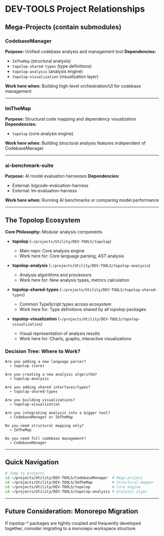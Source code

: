# DEV-TOOLS Project Relationships

## Mega-Projects (contain submodules)

### CodebaseManager
**Purpose:** Unified codebase analysis and management tool
**Dependencies:**
- `ImTheMap` (structural analysis)
- `topolop-shared-types` (type definitions)
- `topolop-analysis` (analysis engine)
- `topolop-visualization` (visualization layer)

**Work here when:** Building high-level orchestration/UI for codebase management

---

### ImTheMap
**Purpose:** Structural code mapping and dependency visualization
**Dependencies:**
- `topolop` (core analysis engine)

**Work here when:** Building structural analysis features independent of CodebaseManager

---

### ai-benchmark-suite
**Purpose:** AI model evaluation harnesses
**Dependencies:**
- External: bigcode-evaluation-harness
- External: lm-evaluation-harness

**Work here when:** Running AI benchmarks or comparing model performance

---

## The Topolop Ecosystem

**Core Philosophy:** Modular analysis components

- **topolop** (`~/projects/Utility/DEV-TOOLS/topolop`)
  - Main repo: Core analysis engine
  - Work here for: Core language parsing, AST analysis

- **topolop-analysis** (`~/projects/Utility/DEV-TOOLS/topolop-analysis`)
  - Analysis algorithms and processors
  - Work here for: New analysis types, metrics calculation

- **topolop-shared-types** (`~/projects/Utility/DEV-TOOLS/topolop-shared-types`)
  - Common TypeScript types across ecosystem
  - Work here for: Type definitions shared by all topolop packages

- **topolop-visualization** (`~/projects/Utility/DEV-TOOLS/topolop-visualization`)
  - Visual representation of analysis results
  - Work here for: Charts, graphs, interactive visualizations

### Decision Tree: Where to Work?

```
Are you adding a new language parser?
  → topolop (core)

Are you creating a new analysis algorithm?
  → topolop-analysis

Are you adding shared interfaces/types?
  → topolop-shared-types

Are you building visualizations?
  → topolop-visualization

Are you integrating analysis into a bigger tool?
  → CodebaseManager or ImTheMap

Do you need structural mapping only?
  → ImTheMap

Do you need full codebase management?
  → CodebaseManager
```

---

## Quick Navigation

```bash
# Jump to projects
cd ~/projects/Utility/DEV-TOOLS/CodebaseManager  # Mega-project
cd ~/projects/Utility/DEV-TOOLS/ImTheMap         # Structural mapper
cd ~/projects/Utility/DEV-TOOLS/topolop          # Core engine
cd ~/projects/Utility/DEV-TOOLS/topolop-analysis # Analysis algos
```

---

## Future Consideration: Monorepo Migration

If topolop-* packages are tightly coupled and frequently developed together, consider migrating to a monorepo workspace structure.
